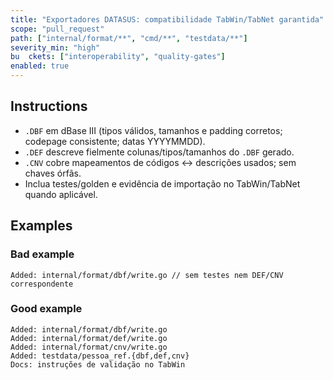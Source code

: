 ```yaml
---
title: "Exportadores DATASUS: compatibilidade TabWin/TabNet garantida"
scope: "pull_request"
path: ["internal/format/**", "cmd/**", "testdata/**"]
severity_min: "high"
bu  ckets: ["interoperability", "quality-gates"]
enabled: true
---
```


## Instructions
- `.DBF` em dBase III (tipos válidos, tamanhos e padding corretos; codepage consistente; datas YYYYMMDD).
- `.DEF` descreve fielmente colunas/tipos/tamanhos do `.DBF` gerado.
- `.CNV` cobre mapeamentos de códigos ↔ descrições usados; sem chaves órfãs.
- Inclua testes/golden e evidência de importação no TabWin/TabNet quando aplicável.

## Examples

### Bad example
```
Added: internal/format/dbf/write.go // sem testes nem DEF/CNV correspondente
```

### Good example
```
Added: internal/format/dbf/write.go
Added: internal/format/def/write.go
Added: internal/format/cnv/write.go
Added: testdata/pessoa_ref.{dbf,def,cnv}
Docs: instruções de validação no TabWin
```


